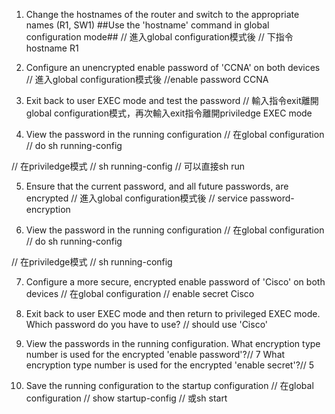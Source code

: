 1. Change the hostnames of the router and switch to the appropriate names (R1, SW1)
     ##Use the 'hostname' command in global configuration mode##
// 進入global configuration模式後
// 下指令hostname R1

2.  Configure an unencrypted enable password of 'CCNA' on both devices
// 進入global configuration模式後
//enable password CCNA


3. Exit back to user EXEC mode and test the password
// 輸入指令exit離開global configuration模式，再次輸入exit指令離開priviledge EXEC mode

4.  View the password in the running configuration
// 在global configuration
// do sh running-config

// 在priviledge模式
// sh running-config
// 可以直接sh run


5. Ensure that the current password, and all future passwords, are encrypted
// 進入global configuration模式後
// service password-encryption


6. View the password in the running configuration
// 在global configuration
// do sh running-config

// 在priviledge模式
// sh running-config



7. Configure a more secure, encrypted enable password of 'Cisco' on both devices
// 在global configuration
// enable secret Cisco

8. Exit back to user EXEC mode and then return to privileged EXEC mode.
    Which password do you have to use?
// should use 'Cisco'

9. View the passwords in the running configuration.
     What encryption type number is used for the encrypted 'enable password'?// 7
     What encryption type number is used for the encrypted 'enable secret'?// 5




10. Save the running configuration to the startup configuration
// 在global configuration
// show startup-config
// 或sh start


